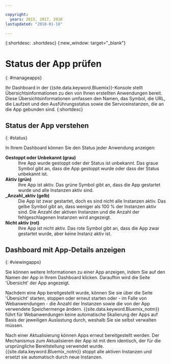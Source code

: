 ```yaml
---

copyright:
  years: 2015, 2017, 2018
lastupdated: "2018-01-18"

---
```


{:shortdesc: .shortdesc}
{:new_window: target="_blank"}

# Status der App prüfen
{: #manageapps}

Ihr Dashboard in der {{site.data.keyword.Bluemix}}-Konsole stellt Übersichtsinformationen zu den von Ihnen erstellten Anwendungen bereit. Diese Übersichtsinformationen umfassen den Namen, das Symbol, die URL, die Laufzeit und den Ausführungsstatus sowie die Serviceinstanzen, die an die App gebunden sind.
{:shortdesc}

## Status der App verstehen
{: #status}

In Ihrem Dashboard können Sie den Status jeder Anwendung anzeigen:

<dl>
<dt>
<strong>
Gestoppt oder Unbekannt (grau)
</strong>
</dt>
<dd>
Ihre App wurde gestoppt oder der Status ist unbekannt. Das graue Symbol gibt an, dass die App gestoppt wurde oder dass der Status unbekannt ist.
</dd>
<dt>
<strong>
Aktiv (grün)
</strong>
</dt>
<dd>
Ihre App ist aktiv. Das grüne Symbol gibt an, dass die App gestartet wurde und alle Instanzen aktiv sind.
</dd>
<dt>
<strong>
_Anzahl_aktiv (gelb)
</strong>
</dt>
<dd>
Die App ist zwar gestartet, doch es sind nicht alle Instanzen aktiv. Das gelbe Symbol gibt an, dass weniger als 100 % der Instanzen aktiv sind. Die Anzahl der aktiven Instanzen und die Anzahl der fehlgeschlagenen Instanzen wird angezeigt.
</dd>
<dt>
<strong>
Nicht aktiv (rot)
</strong>
</dt>
<dd>
Ihre App ist nicht aktiv. Das rote Symbol gibt an, dass die App zwar gestartet wurde, aber keine Instanz aktiv ist.
</dd>
</dl>

## Dashboard mit App-Details anzeigen
{: #viewingapps}

Sie können weitere Informationen zu einer App anzeigen, indem Sie auf den Namen der App in Ihrem Dashboard klicken. Daraufhin wird die Seite 'Übersicht' der App angezeigt.

Nachdem eine App bereitgestellt wurde, können Sie sie über die Seite 'Übersicht' starten, stoppen oder erneut starten oder - im Falle von Webanwendungen - die Anzahl der Instanzen sowie die von der App verwendete Speichermenge ändern. {{site.data.keyword.Bluemix_notm}} führt für Webanwendungen keine automatische Skalierung der Apps auf Basis der jeweiligen Auslastung durch, weshalb Sie sie selbst verwalten müssen.

Nach einer Aktualisierung können Apps erneut bereitgestellt werden. Der Mechanismus zum Aktualisieren der App ist mit dem identisch, der für die ursprüngliche Bereitstellung verwendet wurde. {{site.data.keyword.Bluemix_notm}} stoppt alle aktiven Instanzen und ersetzt sie automatisch durch neue Instanzen.
